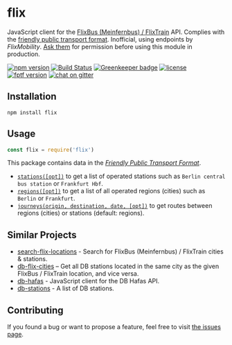 # flix

JavaScript client for the [FlixBus (Meinfernbus) / FlixTrain](https://www.flixbus.de/) API. Complies with the [friendly public transport format](https://github.com/public-transport/friendly-public-transport-format). Inofficial, using endpoints by *FlixMobility*. [Ask them](https://www.flixbus.com/company/partners/affiliate-partners) for permission before using this module in production.

[![npm version](https://img.shields.io/npm/v/flix.svg)](https://www.npmjs.com/package/flix)
[![Build Status](https://travis-ci.org/juliuste/flix.svg?branch=master)](https://travis-ci.org/juliuste/flix)
[![Greenkeeper badge](https://badges.greenkeeper.io/juliuste/flix.svg)](https://greenkeeper.io/)
[![license](https://img.shields.io/github/license/juliuste/flix.svg?style=flat)](LICENSE)
[![fptf version](https://fptf.badges.juliustens.eu/badge/juliuste/flix)](https://fptf.badges.juliustens.eu/link/juliuste/flix)
[![chat on gitter](https://badges.gitter.im/public-transport.svg)](https://gitter.im/public-transport)

## Installation

```shell
npm install flix
```

## Usage

```javascript
const flix = require('flix')
```

This package contains data in the [*Friendly Public Transport Format*](https://github.com/public-transport/friendly-public-transport-format).

- [`stations([opt])`](docs/stations.md) to get a list of operated stations such as `Berlin central bus station` or `Frankfurt Hbf`.
- [`regions([opt])`](docs/regions.md) to get a list of all operated regions (cities) such as `Berlin` or `Frankfurt`.
- [`journeys(origin, destination, date, [opt])`](docs/journeys.md) to get routes between regions (cities) or stations (default: regions).

## Similar Projects

- [search-flix-locations](https://github.com/derhuerst/search-flix-locations/) - Search for FlixBus (Meinfernbus) / FlixTrain cities & stations.
- [db-flix-cities](https://github.com/juliuste/db-flix-cities/) – Get all DB stations located in the same city as the given FlixBus / FlixTrain location, and vice versa.
- [db-hafas](https://github.com/derhuerst/db-hafas/) - JavaScript client for the DB Hafas API.
- [db-stations](https://github.com/derhuerst/db-stations/) - A list of DB stations.

## Contributing

If you found a bug or want to propose a feature, feel free to visit [the issues page](https://github.com/juliuste/flix/issues).
